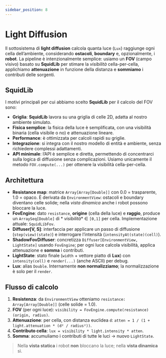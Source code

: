 ```yaml
---
sidebar_position: 8
---
```


# Light Diffusion

Il sottosistema di **light diffusion** calcola quanta luce (`Lux`) raggiunge ogni cella dell’ambiente, considerando
**ostacoli**, **boundary** e, opzionalmente, i **robot**. La pipeline è intenzionalmente semplice: usiamo un **FOV**
(campo visivo) basato su **SquidLib** per stimare la *visibilità* cella-per-cella, applichiamo **attenuazione** in
funzione della distanza e **sommiamo** i contributi delle sorgenti.

## SquidLib

I motivi principali per cui abbiamo scelto **SquidLib** per il calcolo del FOV sono:

* **Griglia**: **SquidLib** lavora su una griglia di celle 2D, adatta al nostro ambiente
  simulato.
* **Fisica semplice**: la fisica della luce è semplificata, con una visibilità binaria (cella visibile o no) e
  attenuazione lineare.
* **Performance**: è ottimizzata per calcoli rapidi su griglie.
* **Integrazione**: si integra con il nostro modello di entità e ambiente, senza richiedere complessi
  adattamenti.
* **API minimale**: l’API è semplice e diretta, permettendo di concentrarci sulla logica di diffusione senza
  complicazioni. Usiamo unicamente il metodo `FOV.compute(...)` per ottenere la visibilità cella-per-cella.

## Architettura

* **Resistance map**: matrice `Array[Array[Double]]` con 0.0 = trasparente, 1.0 = opaco.
  È derivata da `EnvironmentView`: ostacoli e boundary diventano celle solide; nella *vista dinamica* anche i robot
  possono bloccare la luce.
* **FovEngine**: dato `resistance`, **origine** (cella della luce) e **raggio**, produce un `ArraySeq[Double]` di *
  *visibilità** ∈ `[0,1]` per cella. Implementazione attuale: `SquidLibFov`.
* **Diffuser\[V, S]**: interfaccia per applicare un passo di diffusione (`step(view)(state)`) e interrogare
  l’intensità (`intensityAt(state)(cell)`).
* **ShadowFovDiffuser**: concretizza `Diffuser[EnvironmentView, LightState]` usando `FovEngine`; per ogni luce calcola
  visibilità, applica attenuazione e **somma** i contributi.
* **LightState**: stato finale (`width` + vettore piatto di **Lux**) con `intensity(cell)` e `render(...)` (anche ASCII)
  per debug.
* **Lux**: alias `Double`. Internamente **non normalizziamo**; la normalizzazione è solo per il `render`.

## Flusso di calcolo

1. **Resistenza**: da `EnvironmentView` otteniamo `resistance: Array[Array[Double]]` (celle solide = 1.0).
2. **FOV** (per ogni luce): `visibility = FovEngine.compute(resistance)(origin, radius)`.
3. **Attenuazione**: per cella, con distanza euclidea `d`:
   `atten = 1 / (1 + light.attenuation * (d² / radius²))`.
4. **Contributo cella**: `lux = visibility * light.intensity * atten`.
5. **Somma**: accumuliamo i contributi di tutte le luci → nuovo `LightState`.

> Nella **vista statica** i robot **non** bloccano la luce; nella **vista dinamica** sì.
